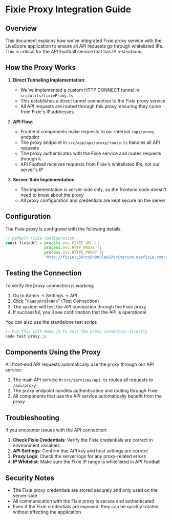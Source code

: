 # Fixie Proxy Integration Guide

## Overview

This document explains how we've integrated Fixie proxy service with the LiveScore application to ensure all API requests go through whitelisted IPs. This is critical for the API Football service that has IP restrictions.

## How the Proxy Works

1. **Direct Tunneling Implementation**:
   - We've implemented a custom HTTP CONNECT tunnel in `src/utils/fixieProxy.ts`
   - This establishes a direct tunnel connection to the Fixie proxy service
   - All API requests are routed through this proxy, ensuring they come from Fixie's IP addresses

2. **API Flow**:
   - Frontend components make requests to our internal `/api/proxy` endpoint
   - The proxy endpoint in `src/app/api/proxy/route.ts` handles all API requests
   - The proxy authenticates with the Fixie service and routes requests through it
   - API Football receives requests from Fixie's whitelisted IPs, not our server's IP

3. **Server-Side Implementation**:
   - The implementation is server-side only, so the frontend code doesn't need to know about the proxy
   - All proxy configuration and credentials are kept secure on the server

## Configuration

The Fixie proxy is configured with the following details:

```javascript
// Default Fixie configuration
const fixieUrl = process.env.FIXIE_URL || 
                 process.env.HTTP_PROXY || 
                 process.env.HTTPS_PROXY || 
                 'http://fixie:L56rcsBn8mulaUC@criterium.usefixie.com:80';
```

## Testing the Connection

To verify the proxy connection is working:

1. Go to Admin → Settings → API
2. Click "ทดสอบการเชื่อมต่อ" (Test Connection)
3. The system will test the API connection through the Fixie proxy
4. If successful, you'll see confirmation that the API is operational

You can also use the standalone test script:

```javascript
// Run this with Node.js to test the proxy connection directly
node test-proxy.js
```

## Components Using the Proxy

All front-end API requests automatically use the proxy through our API service:

1. The main API service in `src/services/api.ts` routes all requests to `/api/proxy`
2. The proxy endpoint handles authentication and routing through Fixie
3. All components that use the API service automatically benefit from the proxy

## Troubleshooting

If you encounter issues with the API connection:

1. **Check Fixie Credentials**: Verify the Fixie credentials are correct in environment variables
2. **API Settings**: Confirm that API key and host settings are correct
3. **Proxy Logs**: Check the server logs for any proxy-related errors
4. **IP Whitelist**: Make sure the Fixie IP range is whitelisted in API Football

## Security Notes

- The Fixie proxy credentials are stored securely and only used on the server-side
- All communication with the Fixie proxy is secure and authenticated
- Even if the Fixie credentials are exposed, they can be quickly rotated without affecting the application
